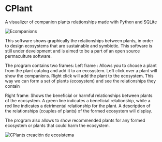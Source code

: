 # CPlant
A visualizer of companion plants relationships made with Python and SQLite

![Ecompanions](https://user-images.githubusercontent.com/49267590/217051512-5da16fec-ff00-4077-ba79-9a6233d38c1e.png)

This software shows graphically the relationships between plants, in order to design ecosystems that are sustainable and symbiotic. This software is still under development and is aimed to be a part of an open source permaculture software.

The program contains two frames:
Left frame : Allows you to choose a plant from the plant catalog and add it to an ecosystem. Left click over a plant will show the companions. Right click will add the plant to the ecosystem. This way we can form a set of plants (ecosystem) and see the relationships they contain
  
Right frame: Shows the beneficial or harmful relationships between plants of the ecosystem. A green line indicates a beneficial relationship, while a red line indicates a detrimental relationship for the plant. A description of the relationships (couples of plants) of the formed ecosystem will display.

The program also allows to show recommended plants for any formed ecosystem or plants that could harm the ecosystem.

![CPlants creación de ecosistema](https://user-images.githubusercontent.com/49267590/217051260-1c25f10c-9b2a-4b14-a579-c42bfcae5dea.png)

